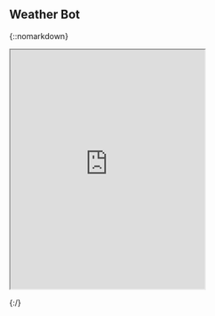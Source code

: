 ## Weather Bot
{::nomarkdown}

<!-- HTML CODE-->
<iframe width="350" height="430" allow="microphone;" src="https://console.dialogflow.com/api-client/demo/embedded/Weather-Bot"></iframe>

{:/}
